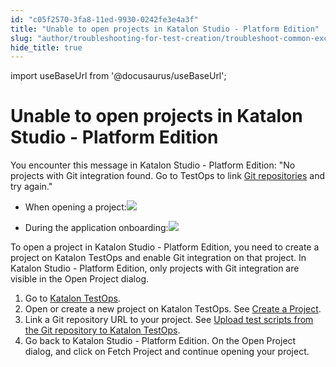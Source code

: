 ```yaml
---
id: "c05f2570-3fa8-11ed-9930-0242fe3e4a3f"
title: "Unable to open projects in Katalon Studio - Platform Edition"
slug: "author/troubleshooting-for-test-creation/troubleshoot-common-exceptions/unable-to-open-projects-in-katalon-studio---platform-edition"
hide_title: true
---
```

import useBaseUrl from '@docusaurus/useBaseUrl';


# <a id="troubleshooting-9830" class="anchor_top_offset"/><a id="ariaid-title1" class="anchor_top_offset"/>Unable to open projects in Katalon Studio - Platform Edition

<section xmlns="http://www.w3.org/1999/xhtml" className="section condition"><p className="p">You encounter this message  in Katalon Studio - Platform Edition: "No projects with Git integration found. Go to TestOps to link <a className="xref j-external-link" href="https://docs.katalon.com/docs/organize/upload-test-scripts-from-the-git-repository-to-katalon-testops" target="_blank">Git repositories</a> and try again."</p><ul className="ul"><li className="li"><p className="p">When opening a project:<img className="image" width={700} src={useBaseUrl("/f53ded60-3faa-11ed-9930-0242fe3e4a3f.png")} /></p></li><li className="li"><p className="p">During the application onboarding:<img className="image" width={500} src={useBaseUrl("/f5423320-3faa-11ed-9930-0242fe3e4a3f.png")} /></p></li></ul></section> 
<div xmlns="http://www.w3.org/1999/xhtml" className="bodydiv troubleSolution"><section className="section cause"><p className="p">To open a project  in Katalon Studio - Platform Edition, you need to create a project on Katalon TestOps and enable Git integration on that project. In Katalon Studio - Platform Edition, only projects with Git integration are visible in the <span className="ph uicontrol">Open Project</span> dialog.</p></section><section className="section remedy"><ol className="ol steps"><li className="li step"><span className="ph cmd">Go to <a className="xref j-external-link" href="https://testops.katalon.io/" target="_blank">Katalon TestOps</a>.</span></li><li className="li step"><span className="ph cmd">Open or create a new project on Katalon TestOps. See <a className="xref" href="#">Create a Project</a>.</span></li><li className="li step"><span className="ph cmd">Link a Git repository URL to your project. See <a className="xref" href="/organize/upload-test-scripts-from-the-git-repository-to-katalon-testops">Upload test scripts from the Git repository to <span className="ph">Katalon TestOps</span></a>.</span></li><li className="li step"><span className="ph cmd">Go back to Katalon Studio - Platform Edition. On the <span className="ph uicontrol">Open Project</span> dialog, and click on <span className="ph uicontrol">Fetch Project</span> and continue opening your project.</span></li></ol></section></div>
